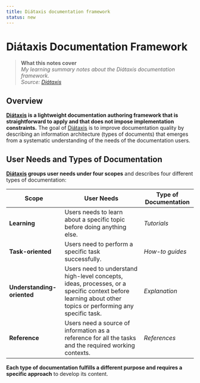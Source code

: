 ```yaml
---
title: Diátaxis documentation framework  
status: new 
---   
```


# Diátaxis Documentation Framework    

> **What this notes cover**  
> _My learning summary notes about the Diátaxis documentation framework._  
> _Source: [Diátaxis](https://diataxis.fr/)_
 
## Overview   

**[Diátaxis](https://diataxis.fr/) is a lightweight documentation authoring framework that is straightforward to apply and that does not impose implementation constraints.** The goal of [Diátaxis](https://diataxis.fr/) is to improve documentation quality by describing an information architecture (types of documents) that emerges from a systematic understanding of the needs of the documentation users.   

## User Needs and Types of Documentation

**[Diátaxis](https://diataxis.fr/) groups user needs under four scopes** and describes four different types of documentation:     

|Scope | User Needs | Type of Documentation |  
| ----------- |------ | ----------- |  
| **Learning** | Users needs to learn about a specific topic before doing anything else. |  _Tutorials_ |
| **Task-oriented** | Users need to perform a specific task successfully. | _How-to guides_ | 
| **Understanding-oriented** | Users need to understand high-level concepts, ideas, processes, or a specific context before learning about other topics or performing any specific task. |  _Explanation_ |
| **Reference** | Users need a source of information as a reference for all the tasks and the required working contexts. |  _References_ |  

**Each type of documentation fulfills a different purpose and requires a specific approach** to develop its content.  
